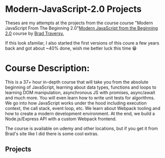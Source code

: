 # Modern-JavaScript-2.0 Projects
Theses are my attempts at the projects from the course course "Modern JavaScript From The Beginning 2.0"[Modern JavaScript from the Beginning 2.0]([(https://www.traversymedia.com/modern-javascript-2-0)) course by [Brad Traversy.](https://www.linkedin.com/in/bradtraversy/)

If this look sfamilar, I also started the first versions of this coure a few years back and got about ~40% done, wish me better luck this time 😁

# Course Description:
This is a 37+ hour in-depth course that will take you from the absolute beginning of JavaScript, learning about data types, functions and loops to learning DOM manipulation, asynchronous JS with promises, async/await and much more. You will even learn how to write unit tests for algorithms. We go into how JavaScript works under the hood including execution context, the call stack, event loop, etc. We learn about Webpack tooling and how to create a modern development environment. At the end, we build a Node.js/Express API with a custom Webpack frontend.

The course is available on udemy and other locations, but if you get it from Brad's site like I did there is some cool extras.

## Projects

